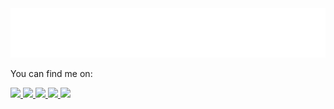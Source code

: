 <img src="./profile.svg" />
<p> You can find me on: </p>
<p>
  <a href="https://www.linkedin.com/in/andreadriano/">
    <img src="https://img.shields.io/badge/%40andreadriano-black?logo=linkedin"></img>
  </a>
  <a href="https://twitter.com/anticriativo">
    <img src="https://img.shields.io/badge/%40anticriativo-black?logo=twitter"></img>
  </a>
  <a href="https://codepen.io/andre000">
    <img src="https://img.shields.io/badge/-%40andre000-black?logo=codepen"></img>
  </a>
  <a href="https://dev.to/andre000">
    <img src="https://img.shields.io/badge/-%40andre000-black?logo=dev.to"></img>
  </a>
  <a href="https://stackoverflow.com/users/10387396/andr%c3%a9-adriano">
    <img src="https://img.shields.io/badge/-%40andreadriano-black?logo=stackoverflow"></img>
  </a>
</p>
